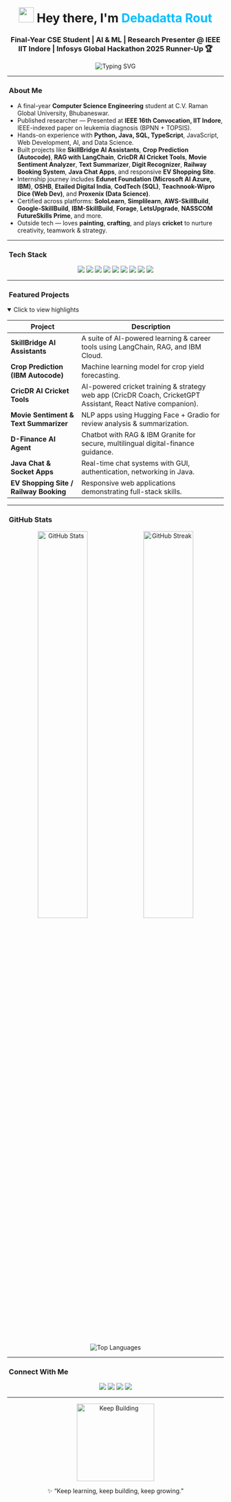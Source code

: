 <!-- Profile Header -->
<h1 align="center">
  <img src="https://media.giphy.com/media/hvRJCLFzcasrR4ia7z/giphy.gif" width="35"> 
  Hey there, I'm <span style="color:#00BFFF;">Debadatta Rout</span> 
</h1>

<h3 align="center">
  Final-Year CSE Student | AI & ML | Research Presenter @ IEEE IIT Indore | Infosys Global Hackathon 2025 Runner-Up 🏆
</h3>

<p align="center">
  <img src="https://readme-typing-svg.herokuapp.com?font=Fira+Code&size=20&pause=1000&center=true&vCenter=true&width=500&lines=AI+%26+ML+Enthusiast;Full-stack+Developer;Data+Science+Practitioner;Continuous+Learner" alt="Typing SVG" />
</p>

---

###  ​​​ About Me

- A final-year **Computer Science Engineering** student at C.V. Raman Global University, Bhubaneswar.
- Published researcher — Presented at **IEEE 16th Convocation, IIT Indore**, IEEE-indexed paper on leukemia diagnosis (BPNN + TOPSIS).
- Hands-on experience with **Python, Java, SQL, TypeScript**, JavaScript, Web Development, AI, and Data Science.
- Built projects like **SkillBridge AI Assistants**, **Crop Prediction (Autocode)**, **RAG with LangChain**, **CricDR AI Cricket Tools**, **Movie Sentiment Analyzer**, **Text Summarizer**, **Digit Recognizer**, **Railway Booking System**, **Java Chat Apps**, and responsive **EV Shopping Site**.
- Internship journey includes **Edunet Foundation (Microsoft AI Azure, IBM)**, **OSHB**, **Etailed Digital India**, **CodTech (SQL)**, **Teachnook-Wipro Dice (Web Dev)**, and **Proxenix (Data Science)**.
- Certified across platforms: **SoloLearn**, **Simplilearn**, **AWS-SkillBuild**, **Google-SkillBuild**, **IBM-SkillBuild**, **Forage**, **LetsUpgrade**, **NASSCOM FutureSkills Prime**, and more.
- Outside tech — loves **painting**, **crafting**, and plays **cricket** to nurture creativity, teamwork & strategy.

---

###  ​ Tech Stack

<p align="center">
  <img src="https://img.shields.io/badge/Python-3776AB?style=for-the-badge&logo=python&logoColor=white" />
  <img src="https://img.shields.io/badge/Java-007396?style=for-the-badge&logo=java&logoColor=white" />
  <img src="https://img.shields.io/badge/C%2B%2B-00599C?style=for-the-badge&logo=c%2B%2B&logoColor=white" />
  <img src="https://img.shields.io/badge/JavaScript-F7DF1E?style=for-the-badge&logo=javascript&logoColor=black" />
  <img src="https://img.shields.io/badge/TypeScript-3178C6?style=for-the-badge&logo=typescript&logoColor=white" />
  <img src="https://img.shields.io/badge/HTML5-E34F26?style=for-the-badge&logo=html5&logoColor=white" />
  <img src="https://img.shields.io/badge/CSS3-1572B6?style=for-the-badge&logo=css3&logoColor=white" />
  <img src="https://img.shields.io/badge/MySQL-4479A1?style=for-the-badge&logo=mysql&logoColor=white" />
  <img src="https://img.shields.io/badge/MongoDB-4EA94B?style=for-the-badge&logo=mongodb&logoColor=white" />
</p>

---

###  ​ Featured Projects

<details open>
  <summary>Click to view highlights</summary>
  
| Project | Description |
|---------|-------------|
| **SkillBridge AI Assistants** | A suite of AI-powered learning & career tools using LangChain, RAG, and IBM Cloud. |
| **Crop Prediction (IBM Autocode)** | Machine learning model for crop yield forecasting. |
| **CricDR AI Cricket Tools** | AI-powered cricket training & strategy web app (CricDR Coach, CricketGPT Assistant, React Native companion). |
| **Movie Sentiment & Text Summarizer** | NLP apps using Hugging Face + Gradio for review analysis & summarization. |
| **D-Finance AI Agent** | Chatbot with RAG & IBM Granite for secure, multilingual digital-finance guidance. |
| **Java Chat & Socket Apps** | Real-time chat systems with GUI, authentication, networking in Java. |
| **EV Shopping Site / Railway Booking** | Responsive web applications demonstrating full-stack skills. |

</details>

---

###  ​ GitHub Stats

<p align="center">
  <img src="https://github-readme-stats.vercel.app/api?username=Debadatta22&show_icons=true&theme=dark&hide_border=true" alt="GitHub Stats" width="48%" />
  <img src="https://github-readme-streak-stats.herokuapp.com/?user=Debadatta22&theme=dark&hide_border=true" alt="GitHub Streak" width="48%" />
</p>
<p align="center">
  <img src="https://github-readme-stats.vercel.app/api/top-langs/?username=Debadatta22&layout=compact&theme=dark&hide_border=true" alt="Top Languages" />
</p>

---

###  ​ Connect With Me

<p align="center">
  <a href="mailto:routdebadatta22@gmail.com"><img src="https://img.shields.io/badge/Gmail-D14836?style=for-the-badge&logo=gmail&logoColor=white" /></a>
  <a href="https://www.linkedin.com/in/debadatta-rout-454935341"><img src="https://img.shields.io/badge/LinkedIn-0077B5?style=for-the-badge&logo=linkedin&logoColor=white" /></a>
  <a href="https://www.instagram.com/debadatta22rout"><img src="https://img.shields.io/badge/Instagram-E4405F?style=for-the-badge&logo=instagram&logoColor=white" /></a>
  <a href="https://dazzling-parfait-1076ae.netlify.app/"><img src="https://img.shields.io/badge/Portfolio-FF7139?style=for-the-badge&logo=firefox&logoColor=white" /></a>
</p>

---

<p align="center">
  <img src="https://media.giphy.com/media/xT0xeJpnrWC4XWblEk/giphy.gif" width="180" alt="Keep Building" />
</p>
<p align="center">✨ “Keep learning, keep building, keep growing.”</p>

